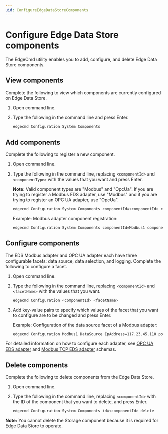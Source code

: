 ```yaml
---
uid: ConfigureEdgeDataStoreComponents
---
```


# Configure Edge Data Store components

The EdgeCmd utility enables you to add, configure, and delete Edge Data Store components.

## View components

Complete the following to view which components are currently configured on Edge Data Store.

1. Open command line.
2. Type the following in the command line and press Enter.

	```bash
	edgecmd Configuration System Components
	```

## Add components

Complete the following to register a new component.

1. Open command line.
2. Type the following in the command line, replacing `<componentId>` and `<componentType>` with the values that you want and press Enter.

	**Note:** Valid component types are "Modbus" and "OpcUa". If you are trying to register a Modbus EDS adapter, use "Modbus" and if you are trying to register an OPC UA adapter, use "OpcUa".
	
	```bash
	edgecmd Configuration System Components componentId=<componentId> componentType=<componentType>
	```

	Example: Modbus adapter component registration:

	```bash
	edgecmd Configuration System Components componentId=Modbus1 componentType=Modbus
	```

## Configure components

The EDS Modbus adapter and OPC UA adapter each have three configurable facets: data source, data selection, and logging. Complete the following to configure a facet.

1. Open command line.
2. Type the following in the command line, replacing `<componentId>` and `<facetName>` with the values that you want.

	```bash
	edgecmd Configuration <componentId> <facetName>
	```
3. Add key-value pairs to specify which values of the facet that you want to configure are to be changed and press Enter.
	
	Example: Configuration of the data source facet of a Modbus adapter:

	```bash
	edgecmd Configuration Modbus1 DataSource IpAddress=117.23.45.110 port=502 ConnectTimeout=15000 StreamIdPrefix="DataSource1"
	```

For detailed information on how to configure each adapter, see [OPC UA EDS adapter](xref:opcUaOverview) and [Modbus TCP EDS adapter](xref:modbusOverview) schemas.

## Delete components

Complete the following to delete components from the Edge Data Store.

1. Open command line.
2. Type the following in the command line, replacing `<componentId>` with the ID of the component that you want to delete, and press Enter.

	```bash
	edgecmd Configuration System Components id=<componentId> delete
	```

**Note:** You cannot delete the Storage component because it is required for Edge Data Store to operate.
